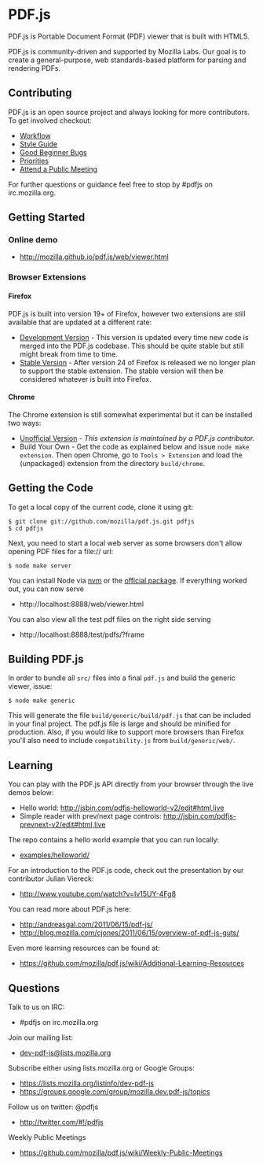 # PDF.js

PDF.js is Portable Document Format (PDF) viewer that is built with HTML5.

PDF.js is community-driven and supported by Mozilla Labs. Our goal is to
create a general-purpose, web standards-based platform for parsing and
rendering PDFs.

## Contributing

PDF.js is an open source project and always looking for more contributors. To
get involved checkout:

+ [Workflow](https://github.com/mozilla/pdf.js/wiki/Contributing)
+ [Style Guide](https://github.com/mozilla/pdf.js/wiki/Style-Guide)
+ [Good Beginner Bugs](https://github.com/mozilla/pdf.js/issues?direction=desc&labels=5-good-beginner-bug&page=1&sort=created&state=open)
+ [Priorities](https://github.com/mozilla/pdf.js/issues/milestones)
+ [Attend a Public Meeting](https://github.com/mozilla/pdf.js/wiki/Weekly-Public-Meetings)

For further questions or guidance feel free to stop by #pdfjs on
irc.mozilla.org.

## Getting Started

### Online demo

+ http://mozilla.github.io/pdf.js/web/viewer.html

### Browser Extensions

#### Firefox

PDF.js is built into version 19+ of Firefox, however two extensions are still
available that are updated at a different rate:

+ [Development Version](http://mozilla.github.io/pdf.js/extensions/firefox/pdf.js.xpi) - This version is updated every time new code is merged into the PDF.js codebase. This should be quite stable but still might break from time to time.
+ [Stable Version](https://addons.mozilla.org/firefox/addon/pdfjs) - After version 24 of Firefox is released we no longer plan to support the stable extension. The stable version will then be considered whatever is built into Firefox.

#### Chrome
The Chrome extension is still somewhat experimental but it can be installed two
ways:

+ [Unofficial Version](https://chrome.google.com/webstore/detail/pdf-viewer/oemmndcbldboiebfnladdacbdfmadadm) - *This extension is maintained by a PDF.js contributor.*
+ Build Your Own - Get the code as explained below and issue `node make extension`. Then open
Chrome, go to `Tools > Extension` and load the (unpackaged) extension from the
directory `build/chrome`.

## Getting the Code

To get a local copy of the current code, clone it using git:

    $ git clone git://github.com/mozilla/pdf.js.git pdfjs
    $ cd pdfjs

Next, you need to start a local web server as some browsers don't allow opening
PDF files for a file:// url:

    $ node make server

You can install Node via [nvm](https://github.com/creationix/nvm) or the
[official package](http://nodejs.org). If everything worked out, you can now
serve

+ http://localhost:8888/web/viewer.html

You can also view all the test pdf files on the right side serving

+ http://localhost:8888/test/pdfs/?frame

## Building PDF.js

In order to bundle all `src/` files into a final `pdf.js` and build the generic
viewer, issue:

    $ node make generic

This will generate the file `build/generic/build/pdf.js` that can be included in
your final project. The pdf.js file is large and should be minified for
production. Also, if you would like to support more browsers than Firefox you'll
also need to include `compatibility.js` from `build/generic/web/`.

## Learning

You can play with the PDF.js API directly from your browser through the live
demos below:

+ Hello world: http://jsbin.com/pdfjs-helloworld-v2/edit#html,live
+ Simple reader with prev/next page controls: http://jsbin.com/pdfjs-prevnext-v2/edit#html,live

The repo contains a hello world example that you can run locally:

+ [examples/helloworld/](https://github.com/mozilla/pdf.js/blob/master/examples/helloworld/)

For an introduction to the PDF.js code, check out the presentation by our
contributor Julian Viereck:

+ http://www.youtube.com/watch?v=Iv15UY-4Fg8

You can read more about PDF.js here:

+ http://andreasgal.com/2011/06/15/pdf-js/
+ http://blog.mozilla.com/cjones/2011/06/15/overview-of-pdf-js-guts/

Even more learning resources can be found at:

+ https://github.com/mozilla/pdf.js/wiki/Additional-Learning-Resources

## Questions

Talk to us on IRC:

+ #pdfjs on irc.mozilla.org

Join our mailing list:

+ dev-pdf-js@lists.mozilla.org

Subscribe either using lists.mozilla.org or Google Groups:

+ https://lists.mozilla.org/listinfo/dev-pdf-js
+ https://groups.google.com/group/mozilla.dev.pdf-js/topics

Follow us on twitter: @pdfjs

+ http://twitter.com/#!/pdfjs

Weekly Public Meetings

+ https://github.com/mozilla/pdf.js/wiki/Weekly-Public-Meetings
